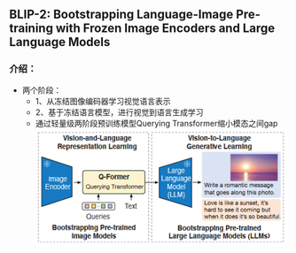 ## BLIP-2: Bootstrapping Language-Image Pre-training with Frozen Image Encoders and Large Language Models
### 介绍：
* 两个阶段：
  - 1、从冻结图像编码器学习视觉语言表示
  - 2、基于冻结语言模型，进行视觉到语言生成学习
  - 通过轻量级两阶段预训练模型Querying Transformer缩小模态之间gap
    ![blip](https://github.com/bixie6868/project/blob/main/images/Snipaste_2024-01-17_16-08-06.png "blip")

